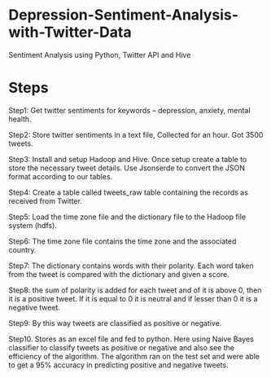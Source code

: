 # Depression-Sentiment-Analysis-with-Twitter-Data
Sentiment Analysis using Python, Twitter API and Hive

# Steps 
Step1: Get twitter sentiments for keywords – depression, anxiety, mental health.

Step2: Store twitter sentiments in a text file, Collected for an hour. Got 3500 tweets.

Step3: Install and setup Hadoop and Hive. Once setup create a table to store the necessary tweet details. Use Jsonserde to convert the JSON format according to our tables.

Step4: Create a table called tweets_raw table containing the records as received from Twitter.

Step5: Load the time zone file and the dictionary file to the Hadoop file system (hdfs).

Step6: The time zone file contains the time zone and the associated country.

Step7: The dictionary contains words with their polarity. Each word taken from the tweet is compared with the dictionary and given a score.

Step8: the sum of polarity is added for each tweet and of it is above 0, then it is a positive tweet. If it is equal to 0 it is neutral and if lesser than 0 it is a negative tweet.

Step9: By this way tweets are classified as positive or negative.

Step10. Stores as an excel file and fed to python. Here using Naive Bayes classifier to classify tweets as positive or negative and also see the efficiency of the algorithm. The algorithm ran on the test set and were able to get a 95% accuracy in predicting positive and negative tweets.

